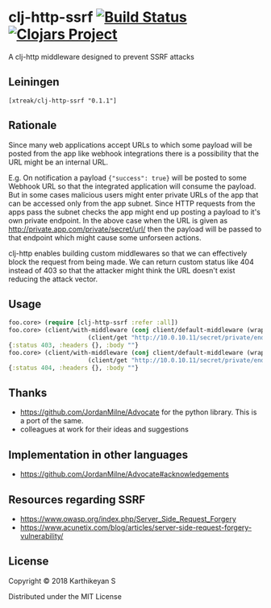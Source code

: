 # clj-http-ssrf [![Build Status](https://travis-ci.org/tirkarthi/clj-http-ssrf.svg?branch=master)](https://travis-ci.org/tirkarthi/clj-http-ssrf) [![Clojars Project](https://img.shields.io/clojars/v/xtreak/clj-http-ssrf.svg)](https://clojars.org/xtreak/clj-http-ssrf)

A clj-http middleware designed to prevent SSRF attacks

## Leiningen

`[xtreak/clj-http-ssrf "0.1.1"]`

## Rationale

Since many web applications accept URLs to which some payload will be posted from the app like webhook integrations there is a possibility that the URL might be an internal URL.

E.g. On notification a payload `{"success": true}` will be posted to some Webhook URL so that the integrated application will consume the payload. But in some cases malicious users might enter private URLs of the app that can be accessed only from the app subnet. Since HTTP requests from the apps pass the subnet checks the app might end up posting a payload to it's own private endpoint. In the above case when the URL is given as http://private.app.com/private/secret/url/ then the payload will be passed to that endpoint which might cause some unforseen actions.

clj-http enables building custom middlewares so that we can effectively block the request from being made. We can return custom status like 404 instead of 403 so that the attacker might think the URL doesn't exist reducing the attack vector.

## Usage

```clojure
foo.core> (require [clj-http-ssrf :refer :all])
foo.core> (client/with-middleware (conj client/default-middleware (wrap-validators :hosts ["10.0.0.0/1"]))
                      (client/get "http://10.0.10.11/secret/private/endpoint/"))
{:status 403, :headers {}, :body ""}
foo.core> (client/with-middleware (conj client/default-middleware (wrap-validators :hosts ["10.0.0.0/1"] :status 404))
                      (client/get "http://10.0.10.11/secret/private/endpoint/"))
{:status 404, :headers {}, :body ""}
```

## Thanks

* https://github.com/JordanMilne/Advocate for the python library. This is a port of the same.
* colleagues at work for their ideas and suggestions

## Implementation in other languages

* https://github.com/JordanMilne/Advocate#acknowledgements

## Resources regarding SSRF

* https://www.owasp.org/index.php/Server_Side_Request_Forgery
* https://www.acunetix.com/blog/articles/server-side-request-forgery-vulnerability/

## License

Copyright © 2018 Karthikeyan S

Distributed under the MIT License
